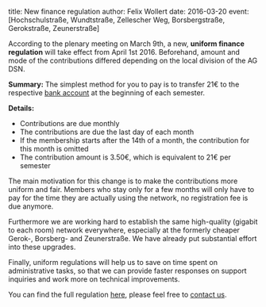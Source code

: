 title: New finance regulation
author: Felix Wollert
date: 2016-03-20
event: [Hochschulstraße, Wundtstraße, Zellescher Weg, Borsbergstraße, Gerokstraße, Zeunerstraße]

According to the plenary meeting on March 9th, a new,
**uniform finance regulation** will take effect from
April 1st 2016. Beforehand, amount and mode of the contributions differed
depending on the local division of the AG DSN.

**Summary:** The simplest method for you to pay is to transfer 21€ to the
respective [bank account](/pages/membership/membership_contribution) at the beginning of each semester.

**Details:**

- Contributions are due monthly
- The contributions are due the last day of each month
- If the membership starts after the 14th of a month, the contribution
  for this month is omitted
- The contribution amount is 3.50€, which is equivalent to 21€ per
  semester

The main motivation for this change is to make the contributions more uniform and
fair.  Members who stay only for a few months will only have to pay for the time they are actually
using the network, no registration fee is due anymore.

Furthermore we are working hard to establish the same high-quality (gigabit to each room) network everywhere,
especially at the formerly
cheaper Gerok-, Borsberg- and Zeunerstraße. We have already put substantial effort into these upgrades.

Finally, uniform regulations will help us to save on time spent on administrative tasks, so that we
can provide faster responses on support inquiries and work more on technical improvements.

You can find the full regulation [here](/documents/legal/beitragsordnung.pdf), please feel free to
[contact us](/contact).
